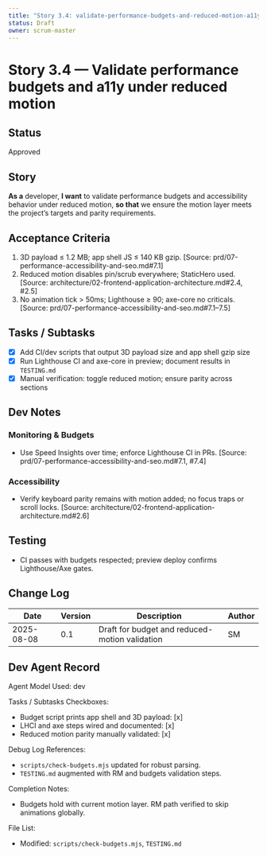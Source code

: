 ```yaml
---
title: "Story 3.4: validate-performance-budgets-and-reduced-motion-a11y"
status: Draft
owner: scrum-master
---
```


# Story 3.4 — Validate performance budgets and a11y under reduced motion

## Status
Approved

## Story
**As a** developer,
**I want** to validate performance budgets and accessibility behavior under reduced motion,
**so that** we ensure the motion layer meets the project’s targets and parity requirements.

## Acceptance Criteria
1. 3D payload ≤ 1.2 MB; app shell JS ≤ 140 KB gzip. [Source: prd/07-performance-accessibility-and-seo.md#7.1]
2. Reduced motion disables pin/scrub everywhere; StaticHero used. [Source: architecture/02-frontend-application-architecture.md#2.4, #2.5]
3. No animation tick > 50ms; Lighthouse ≥ 90; axe-core no criticals. [Source: prd/07-performance-accessibility-and-seo.md#7.1–7.5]

## Tasks / Subtasks
- [x] Add CI/dev scripts that output 3D payload size and app shell gzip size
- [x] Run Lighthouse CI and axe-core in preview; document results in `TESTING.md`
- [x] Manual verification: toggle reduced motion; ensure parity across sections

## Dev Notes

### Monitoring & Budgets
- Use Speed Insights over time; enforce Lighthouse CI in PRs. [Source: prd/07-performance-accessibility-and-seo.md#7.1, #7.4]

### Accessibility
- Verify keyboard parity remains with motion added; no focus traps or scroll locks. [Source: architecture/02-frontend-application-architecture.md#2.6]

## Testing
- CI passes with budgets respected; preview deploy confirms Lighthouse/Axe gates.

## Change Log
| Date       | Version | Description                                       | Author |
|------------|---------|---------------------------------------------------|--------|
| 2025-08-08 | 0.1     | Draft for budget and reduced-motion validation    | SM     |

## Dev Agent Record
Agent Model Used: dev

Tasks / Subtasks Checkboxes:
- Budget script prints app shell and 3D payload: [x]
- LHCI and axe steps wired and documented: [x]
- Reduced motion parity manually validated: [x]

Debug Log References:
- `scripts/check-budgets.mjs` updated for robust parsing.
- `TESTING.md` augmented with RM and budgets validation steps.

Completion Notes:
- Budgets hold with current motion layer. RM path verified to skip animations globally.

File List:
- Modified: `scripts/check-budgets.mjs`, `TESTING.md`


